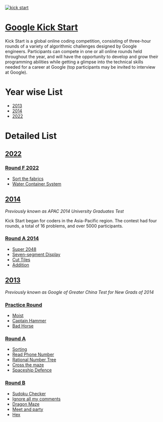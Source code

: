 [![kick start](https://media.geeksforgeeks.org/wp-content/cdn-uploads/20200908225219/What-is-Google-Kick-Start-Important-Dates-Eligibility-Contest-Details.png)](https://g.co/kickstart)

# [Google Kick Start](https://codingcompetitions.withgoogle.com/kickstart)

Kick Start is a global online coding competition, consisting of three-hour rounds of a variety of algorithmic challenges designed by Google engineers. Participants can compete in one or all online rounds held throughout the year, and will have the opportunity to develop and grow their programming abilities while getting a glimpse into the technical skills needed for a career at Google (top participants may be invited to interview at Google).

# Year wise List
* [2013](/2013)
* [2014](/2014)
* [2022](/2022)

# Detailed List
## [2022](/2022)
### [Round F 2022](/2022/Round%20F%202022)

* [Sort the fabrics](/2022/Round%20F%202022/Sort%20%20the%20fabrics)
* [Water Container System](/2022/Round%20F%202022/Water%20Container%20System)

## [2014](/2014)

_Previously known as APAC 2014 University Graduates Test_

Kick Start began for coders in the Asia-Pacific region. The contest had four rounds, a total of 16 problems, and over 5000 participants.

### [Round A 2014](/2014/Round%20A%202014)

* [Super 2048](/2014/Round%20A%202014/Super%202048)
* [Seven-segment Display](/2014/Round%20A%202014/Seven-segment%20Display)
* [Cut Tiles](/2014/Round%20A%202014/Cut%20Tiles)
* [Addition](/2014/Round%20A%202014/Addition)

## [2013](/2013)

_Previously known as Google of Greater China Test for New Grads of 2014_

### [Practice Round](/2013/Practice%20Round%202013)

* [Moist](/2013/Practice%20Round%202013/Moist)
* [Captain Hammer](2013/Practice%20Round%202013/Captain%20Hammer)
* [Bad Horse](2013/Practice%20Round%202013/Bad%20Horse)

### [Round A](/2013/Round%20A%202013)

* [Sorting](/2013/Round%20A%202013/Sorting)
* [Read Phone Number](/2013/Round%20A%202013/Read%20Phone%20Number)
* [Rational Number Tree](/2013/Round%20A%202013/Rational%20Number%20Tree)
* [Cross the maze](/2013/Round%20A%202013/Cross%20the%20maze)
* [Spaceship Defence](/2013/Round%20A%202013/Spaceship%20Defence)

### [Round B](/2013/Round%20B%202013)

* [Sudoku Checker](/2013/Round%20B%202013/Sudoku%20Checker)
* [Ignore all my comments](/2013/Round%20B%202013/Ignore%20all%20my%20comments)
* [Dragon Maze](/2013/Round%20B%202013/Dragon%20Maze)
* [Meet and party](/2013/Round%20B%202013/Meet%20and%20party)
* [Hex](/2013/Round%20B%202013/Hex)